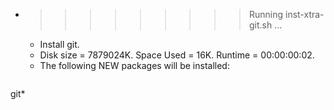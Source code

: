 * >>>>>>>>> Running inst-xtra-git.sh ...
  * Install git.
  * Disk size = 7879024K. Space Used = 16K. Runtime = 00:00:00:02.
  * The following NEW packages will be installed:
  ```bash
git*
  ```
